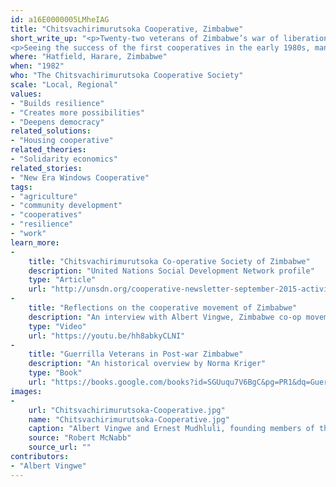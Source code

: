 ```yaml
---
id: a16E0000005LMheIAG
title: "Chitsvachirimurutsoka Cooperative, Zimbabwe"
short_write_up: "<p>Twenty-two veterans of Zimbabwe’s war of liberation came together after independence and pooled their demobilization allowances to form a collective co-operative farm – jointly owned and democratically run. On the Chitsvachirimurutsoka (meaning nothing ventured nothing gained) farm, members supported themselves on crop and livestock production, including poultry and cattle slaughtering, processing, packaging and marketing. Other activities included garment making and a kitchen, bar and childcare facility on the premises. </p>
<p>Seeing the success of the first cooperatives in the early 1980s, many other people decided to form their own co-operatives in the communities, districts and provinces, until cooperatives could be found throughout the country. In keeping with one of the international co-operative principles, “co-operation among co-operatives,” co-operatives started to organize themselves at the district level, where they come together to share information, ideas, experiences and resources, including a revolving loan fund, a machinery pool, and bulk buying and marketing arrangements. The same was done at the provincial and national level, where transport, group insurance, standard bookkeeping, accounting and audit were established to assist the members and their initiatives. Though later economic and political crises would hit the cooperative movement hard, these early advances stand as a democratic and grassroots model of development.</p>"
where: "Hatfield, Harare, Zimbabwe"
when: "1982"
who: "The Chitsvachirimurutsoka Cooperative Society"
scale: "Local, Regional"
values:
- "Builds resilience"
- "Creates more possibilities"
- "Deepens democracy"
related_solutions:
- "Housing cooperative"
related_theories:
- "Solidarity economics"
related_stories:
- "New Era Windows Cooperative"
tags:
- "agriculture"
- "community development"
- "cooperatives"
- "resilience"
- "work"
learn_more:
-
    title: "Chitsvachirimurutsoka Co-operative Society of Zimbabwe"
    description: "United Nations Social Development Network profile"
    type: "Article"
    url: "http://unsdn.org/cooperative-newsletter-september-2015-activities-of-cooperatives/"
-
    title: "Reflections on the cooperative movement of Zimbabwe"
    description: "An interview with Albert Vingwe, Zimbabwe co-op movement leader"
    type: "Video"
    url: "https://youtu.be/hh8abkyCLNI"
-
    title: "Guerrilla Veterans in Post-war Zimbabwe"
    description: "An historical overview by Norma Kriger"
    type: "Book"
    url: "https://books.google.com/books?id=SGUuqu7V6BgC&pg=PR1&dq=Guerrilla+Veterans+in+Post-war+Zimbabwe&hl=en&sa=X&ved=0CB4Q6AEwAGoVChMI6fTo95XexwIVQbaOCh3MNAw3#v=onepage&q=Guerrilla%20Veterans%20in%20Post-war%20Zimbabwe&f=false"
images:
-
    url: "Chitsvachirimurutsoka-Cooperative.jpg"
    name: "Chitsvachirimurutsoka-Cooperative.jpg"
    caption: "Albert Vingwe and Ernest Mudhluli, founding members of the Chitsvachirimurutsoka co-op, in June 1987."
    source: "Robert McNabb"
    source_url: ""
contributors:
- "Albert Vingwe"
---
```


